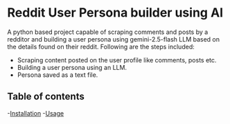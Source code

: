 # Reddit User Persona builder using AI

A python based project capable of scraping comments and posts by a redditor and building a user persona using gemini-2.5-flash LLM based on the details found on their reddit. Following are the steps included:

- Scraping content posted on the user profile like comments, posts etc.
- Building a user persona using an LLM.
- Persona saved as a text file.

## Table of contents

-[Installation](#installation)
-[Usage](#usage)
